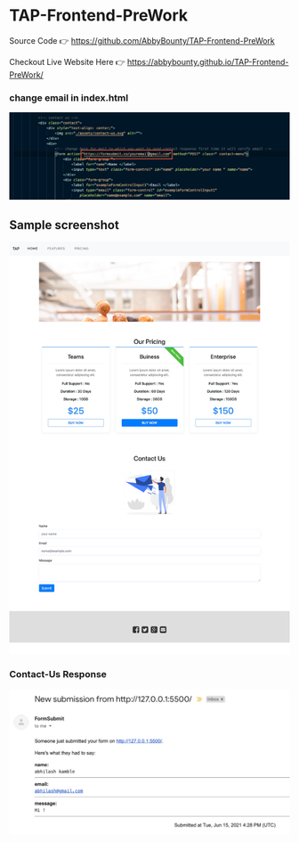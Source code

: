 # TAP-Frontend-PreWork

Source Code 👉 https://github.com/AbbyBounty/TAP-Frontend-PreWork

Checkout Live Website Here 👉 https://abbybounty.github.io/TAP-Frontend-PreWork/


### change email in index.html

![alt text](./assets/email.png)

## Sample screenshot

![alt text](./assets/screenshot.png)

### Contact-Us Response

![alt text](./assets/response.png)
